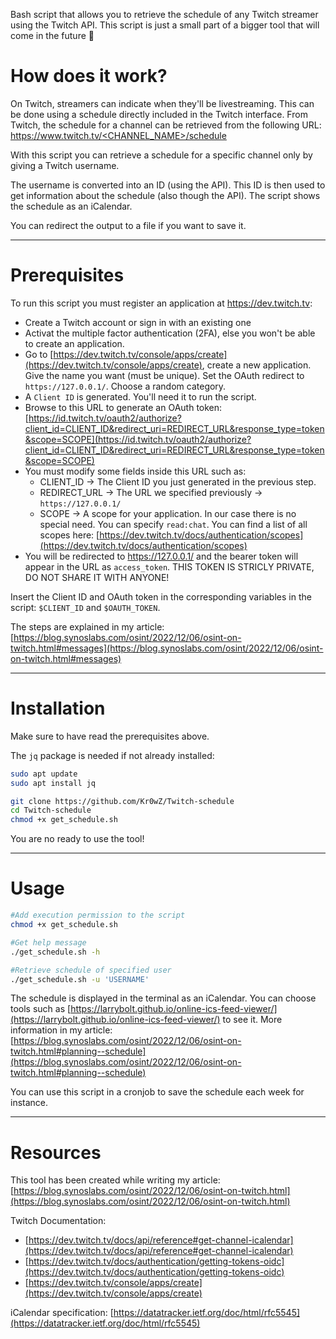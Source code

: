 Bash script that allows you to retrieve the schedule of any Twitch streamer using the Twitch API.
This script is just a small part of a bigger tool that will come in the future 👀

# How does it work?

On Twitch, streamers can indicate when they'll be livestreaming. This can be done using a schedule directly included in the Twitch interface.
From Twitch, the schedule for a channel can be retrieved from the following URL: [https://www.twitch.tv/<CHANNEL_NAME>/schedule](https://www.twitch.tv/<CHANNEL_NAME>/schedule)

With this script you can retrieve a schedule for a specific channel only by giving a Twitch username.

The username is converted into an ID (using the API). This ID is then used to get information about the schedule (also though the API).
The script shows the schedule as an iCalendar. 

You can redirect the output to a file if you want to save it.

---
# Prerequisites

To run this script you must register an application at https://dev.twitch.tv:
- Create a Twitch account or sign in with an existing one
- Activat the multiple factor authentication (2FA), else you won't be able to create an application.
- Go to [https://dev.twitch.tv/console/apps/create](https://dev.twitch.tv/console/apps/create), create a new application. Give the name you want (must be unique). Set the OAuth redirect to `https://127.0.0.1/`. Choose a random category.
- A `Client ID` is generated. You'll need it to run the script.
- Browse to this URL to generate an OAuth token: [https://id.twitch.tv/oauth2/authorize?client_id=CLIENT_ID&redirect_uri=REDIRECT_URL&response_type=token&scope=SCOPE](https://id.twitch.tv/oauth2/authorize?client_id=CLIENT_ID&redirect_uri=REDIRECT_URL&response_type=token&scope=SCOPE)
- You must modify some fields inside this URL such as:
  - CLIENT_ID -> The Client ID you just generated in the previous step.
  - REDIRECT_URL -> The URL we specified previously -> `https://127.0.0.1/`
  - SCOPE -> A scope for your application. In our case there is no special need. You can specify `read:chat`. You can find a list of all scopes here: [https://dev.twitch.tv/docs/authentication/scopes](https://dev.twitch.tv/docs/authentication/scopes)
- You will be redirected to https://127.0.0.1/ and the bearer token will appear in the URL as `access_token`. THIS TOKEN IS STRICLY PRIVATE, DO NOT SHARE IT WITH ANYONE!

Insert the Client ID and OAuth token in the corresponding variables in the script: `$CLIENT_ID` and `$OAUTH_TOKEN`.

The steps are explained in my article: [https://blog.synoslabs.com/osint/2022/12/06/osint-on-twitch.html#messages](https://blog.synoslabs.com/osint/2022/12/06/osint-on-twitch.html#messages)

---
# Installation

Make sure to have read the prerequisites above.

The `jq` package is needed if not already installed: 
```bash
sudo apt update
sudo apt install jq
```

```bash
git clone https://github.com/Kr0wZ/Twitch-schedule
cd Twitch-schedule
chmod +x get_schedule.sh
```

You are no ready to use the tool!

---
# Usage

```bash
#Add execution permission to the script
chmod +x get_schedule.sh

#Get help message
./get_schedule.sh -h

#Retrieve schedule of specified user
./get_schedule.sh -u 'USERNAME'
```

The schedule is displayed in the terminal as an iCalendar.
You can choose tools such as [https://larrybolt.github.io/online-ics-feed-viewer/](https://larrybolt.github.io/online-ics-feed-viewer/) to see it. More information in my article: [https://blog.synoslabs.com/osint/2022/12/06/osint-on-twitch.html#planning--schedule](https://blog.synoslabs.com/osint/2022/12/06/osint-on-twitch.html#planning--schedule)

You can use this script in a cronjob to save the schedule each week for instance.

---
# Resources

This tool has been created while writing my article: [https://blog.synoslabs.com/osint/2022/12/06/osint-on-twitch.html](https://blog.synoslabs.com/osint/2022/12/06/osint-on-twitch.html)

Twitch Documentation:
- [https://dev.twitch.tv/docs/api/reference#get-channel-icalendar](https://dev.twitch.tv/docs/api/reference#get-channel-icalendar)
- [https://dev.twitch.tv/docs/authentication/getting-tokens-oidc](https://dev.twitch.tv/docs/authentication/getting-tokens-oidc)
- [https://dev.twitch.tv/console/apps/create](https://dev.twitch.tv/console/apps/create)

iCalendar specification: [https://datatracker.ietf.org/doc/html/rfc5545](https://datatracker.ietf.org/doc/html/rfc5545)
